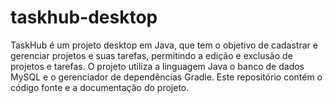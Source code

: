 # taskhub-desktop
TaskHub é um projeto desktop em Java, que tem o objetivo de cadastrar e gerenciar projetos e suas tarefas, permitindo a edição e exclusão de projetos e tarefas. O projeto utiliza a linguagem Java o banco de dados MySQL e o gerenciador de dependências Gradle. Este repositório contém o código fonte e a documentação do projeto.

